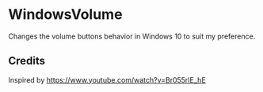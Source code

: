# WindowsVolume

Changes the volume buttons behavior in Windows 10 to suit my preference.


## Credits
Inspired by https://www.youtube.com/watch?v=Br055rIE_hE

